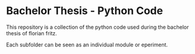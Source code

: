 # Bachelor Thesis - Python Code

This repository is a collection of the python code used during the bachelor
thesis of florian fritz.

Each subfolder can be seen as an individual module or eperiment.
